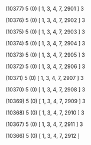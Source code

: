 (10377) 5 (0) [ 1, 3, 4, 7, 2901 ] 3 


(10376) 5 (0) [ 1, 3, 4, 7, 2902 ] 3 


(10375) 5 (0) [ 1, 3, 4, 7, 2903 ] 3 


(10374) 5 (0) [ 1, 3, 4, 7, 2904 ] 3 


(10373) 5 (0) [ 1, 3, 4, 7, 2905 ] 3 


(10372) 5 (0) [ 1, 3, 4, 7, 2906 ] 3 


(10371) 5 (0) [ 1, 3, 4, 7, 2907 ] 3 


(10370) 5 (0) [ 1, 3, 4, 7, 2908 ] 3 


(10369) 5 (0) [ 1, 3, 4, 7, 2909 ] 3 


(10368) 5 (0) [ 1, 3, 4, 7, 2910 ] 3 


(10367) 5 (0) [ 1, 3, 4, 7, 2911 ] 3 


(10366) 5 (0) [ 1, 3, 4, 7, 2912 ]  

